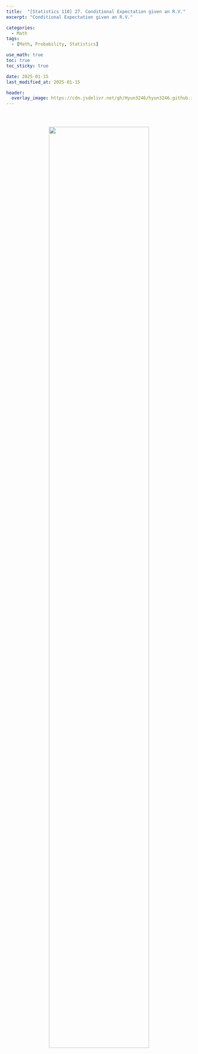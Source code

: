 ```yaml
---
title:  "[Statistics 110] 27. Conditional Expectation given an R.V."
excerpt: "Conditional Expectation given an R.V."

categories:
  - Math
tags:
  - [Math, Probability, Statistics]

use_math: true
toc: true
toc_sticky: true

date: 2025-01-15
last_modified_at: 2025-01-15

header:
  overlay_image: https://cdn.jsdelivr.net/gh/Hyun3246/hyun3246.github.io@master/image/overlay image/Statistics 110.png
---
```


<br/>
<figure style="display:block; text-align:center;">
  <img src="https://cdn.jsdelivr.net/gh/Hyun3246/Code-Warehouse@master/Statistics 110/Lec 27.png"
       style="width: 80%; height: auto; margin:10px">
</figure>
<br/>